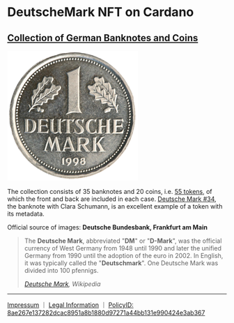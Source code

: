 # **DeutscheMark NFT on Cardano**

## [Collection of German Banknotes and Coins](https://cexplorer.io/policy/8ae267e137282dcac8951a8b1880d97271a44bb131e990424e3ab367)

![1 Deutsche Mark](deutsche_mark_1.png)

The collection consists of 35 banknotes and 20 coins, i.e. [55 tokens](https://cexplorer.io/policy/8ae267e137282dcac8951a8b1880d97271a44bb131e990424e3ab367), of which the front and back are included in each case. [Deutsche Mark #34](https://pool.pm/asset1r5zrzdqhqf2ak0unjzl0pst5lrp8u2ycwvenuw), the banknote with Clara Schumann, is an excellent example of a token with its metadata.  

Official source of images: **Deutsche Bundesbank, Frankfurt am Main**

> The **Deutsche Mark**, abbreviated "**DM**" or "**D-Mark**", was the official currency of West Germany from 1948
> until 1990 and later the unified Germany from 1990 until the adoption of the euro in 2002. In 
> English, it was typically called the "**Deutschmark**". One Deutsche Mark was divided into 100 pfennigs.
>  
> *[Deutsche Mark](https://en.wikipedia.org/w/index.php?title=Deutsche_Mark&oldid=1123406579), Wikipedia*

---

[Impressum](https://philipphenkel.github.io/impressum/) ｜ [Legal Information](https://philipphenkel.github.io/impressum/) ｜ [PolicyID: 8ae267e137282dcac8951a8b1880d97271a44bb131e990424e3ab367](https://pool.pm/policy/8ae267e137282dcac8951a8b1880d97271a44bb131e990424e3ab367)
